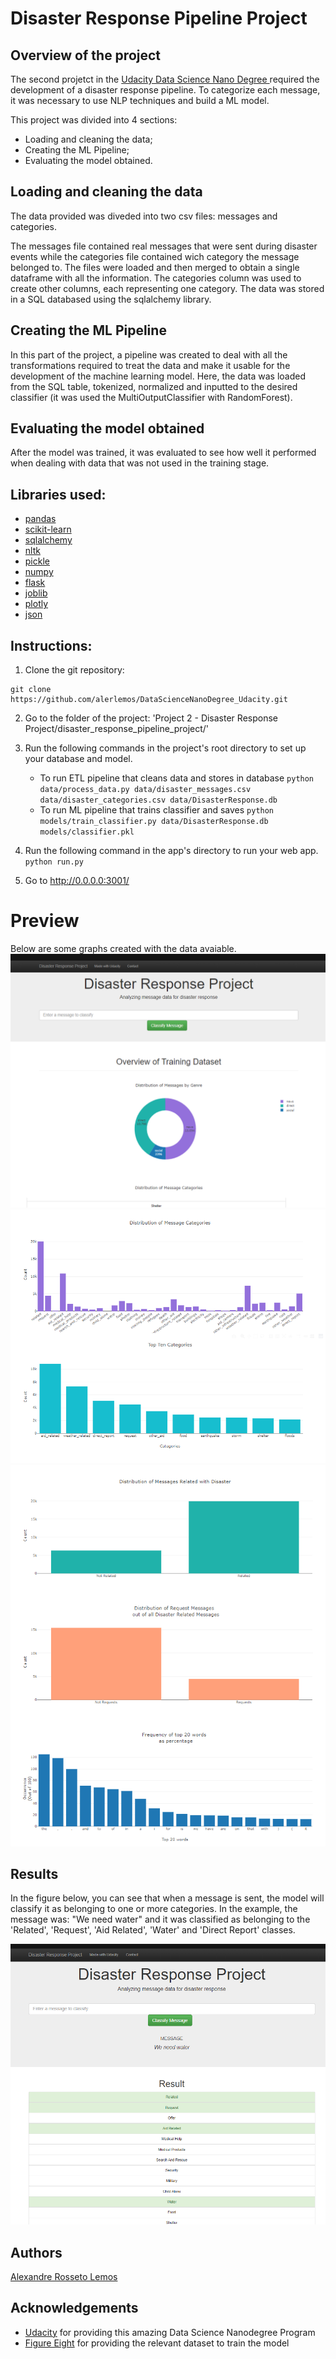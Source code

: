 # Disaster Response Pipeline Project

## Overview of the project

The second projetct in the <a href='real messages that were sent during disaster events'> Udacity Data Science Nano Degree </a>required the development of a disaster response pipeline. To categorize each message, it was necessary to use NLP techniques and build a ML model.

This project was divided into 4 sections:
- Loading and cleaning the data;
- Creating the ML Pipeline;
- Evaluating the model obtained.

## Loading and cleaning the data
The data provided was diveded into two csv files: messages and categories.

The messages file contained real messages that were sent during disaster events while the categories file contained wich category the message belonged to. 
The files were loaded and then merged to obtain a single dataframe with all the information. The categories column was used to create other columns, each representing one category. The data was stored in a SQL databased using the sqlalchemy library.

## Creating the ML Pipeline
In this part of the project, a pipeline was created to deal with all the transformations required to treat the data and make it usable for the development of the machine learning model. Here, the data was loaded from the SQL table, tokenized, normalized and inputted to the desired classifier (it was used the MultiOutputClassifier with RandomForest).

## Evaluating the model obtained
After the model was trained, it was evaluated to see how well it performed when dealing with data that was not used in the training stage.


## Libraries used:
- <a href = 'https://pandas.pydata.org'>pandas</a>
- <a href = 'https://scikit-learn.org/stable/'>scikit-learn</a>
- <a href = 'https://www.sqlalchemy.org'>sqlalchemy</a>
- <a href = 'https://www.nltk.org'>nltk</a>
- <a href = 'https://docs.python.org/3/library/pickle.html'>pickle</a>
- <a href = 'https://numpy.org'>numpy</a>
- <a href = 'https://flask.palletsprojects.com/en/2.0.x/'>flask</a>
- <a href = 'https://joblib.readthedocs.io/en/latest/'>joblib</a>
- <a href = 'https://plotly.com'>plotly</a>
- <a href = 'https://docs.python.org/3/library/json.html'>json</a>

## Instructions:
1. Clone the git repository:
```
git clone https://github.com/alerlemos/DataScienceNanoDegree_Udacity.git
```
2. Go to the folder of the project: 'Project 2 - Disaster Response Project/disaster_response_pipeline_project/'

3. Run the following commands in the project's root directory to set up your database and model.

    - To run ETL pipeline that cleans data and stores in database
        `python data/process_data.py data/disaster_messages.csv data/disaster_categories.csv data/DisasterResponse.db`
    - To run ML pipeline that trains classifier and saves
        `python models/train_classifier.py data/DisasterResponse.db models/classifier.pkl`

4. Run the following command in the app's directory to run your web app.
    `python run.py`

5. Go to http://0.0.0.0:3001/

# Preview
Below are some graphs created with the data avaiable.
![plot](./Media/graph1.png)
![plot](./Media/graph2.png)
![plot](./Media/graph3.png)

## Results
In the figure below, you can see that when a message is sent, the model will classify it as belonging to one or more categories. In the example, the message was: "We need water" and it was classified as belonging to the 'Related', 'Request', 'Aid Related', 'Water' and 'Direct Report' classes.

![plot](./Media/preview.png)

## Authors
<a href = 'https://github.com/alerlemos'>Alexandre Rosseto Lemos</a>

## Acknowledgements
* [Udacity](https://www.udacity.com/) for providing this amazing Data Science Nanodegree Program
* [Figure Eight](https://www.figure-eight.com/) for providing the relevant dataset to train the model
